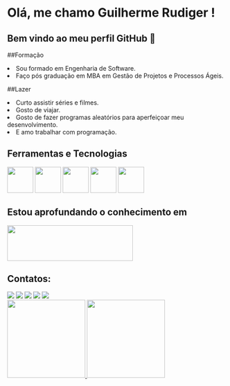 # Olá, me chamo Guilherme Rudiger ! 
## Bem vindo ao meu perfil GitHub 👋

##Formação
<li>Sou formado em Engenharia de Software.</li>
<li>Faço pós graduação em MBA em Gestão de Projetos e Processos Ágeis.</li>


##Lazer
<li>Curto assistir séries e filmes.</li>
<li>Gosto de viajar.</li>
<li>Gosto de fazer programas aleatórios para aperfeiçoar meu desenvolvimento.</li>
<li>E amo trabalhar com programação.</li>


## Ferramentas e Tecnologias

<img src="https://cdn.jsdelivr.net/gh/devicons/devicon/icons/git/git-original.svg" width="60" height="60"/> <img  src="https://cdn.jsdelivr.net/gh/devicons/devicon/icons/csharp/csharp-line.svg" width="60" height="60"/> <img src="https://cdn.jsdelivr.net/gh/devicons/devicon/icons/visualstudio/visualstudio-plain.svg" width="60" height="60"/> <img src="https://cdn.jsdelivr.net/gh/devicons/devicon/icons/github/github-original-wordmark.svg" width="60" height="60"/> <img src="https://w7.pngwing.com/pngs/713/310/png-transparent-net-mvc-logo-asp-net-mvc-logo-net-framework-model-view-controller-framework-text-logo-microsoft-azure.png" width="60" height="60"/>
          

## Estou aprofundando o conhecimento em
<img src="https://www.python.org/static/img/python-logo.png" width="290" height="82"/>


## Contatos:
<div>
<a href="https://www.facebook.com/guilherme.rudiger.3/" target="_blank"><img src="https://img.shields.io/badge/-FACEBOOK-%23E4405F?style=for-the-badge&logo=facebook&logoColor=white&color=blue" target="_blank"></a>
<a href="https://instagram.com/guilherme.rudiger" target="_blank"><img src="https://img.shields.io/badge/-Instagram-%23E4405F?style=for-the-badge&logo=instagram&logoColor=white" target="_blank"></a>
<a href="www.linkedin.com/in/guilherme-rüdiger" target="_blank"><img src="https://img.shields.io/badge/-LinkedIn-%230077B5?style=for-the-badge&logo=linkedin&logoColor=white" target="_blank"></a> 
<a href="http://wa.me/+5547999145852" target="_blank"><img src="https://img.shields.io/badge/-WHATSAPP-%23E4405F?style=for-the-badge&logo=whatsapp&logoColor=white&color=green" target="_blank"></a> 
<a href = "mailto:guilherme.rudiger@hotmail.com"><img src="https://img.shields.io/badge/Gmail-D14836?style=for-the-badge&logo=gmail&logoColor=white" target="_blank"></a> 
</div>

<div>
<a href="https://github.com/GuuilhermeR">
<img height="180em" src="https://github-readme-stats.vercel.app/api/top-langs/?username=GuuilhermeR&layout=compact&langs_count=7&theme=dracula"/>
<img height="180em" src="https://github-readme-stats.vercel.app/api?username=GuuilhermeR&show_icons=true&theme=dracula&include_all_commits=true&count_private=true"/>
</div>
